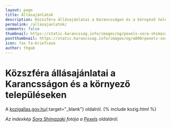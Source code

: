 ```yaml
---
layout: page
title: Állásajánlatok
description: Közszféra állásajánlatai a Karancsságon és a környező településeken
permalink: /allasajanlatok/
comments: false
thumbnail: https://static.karancssag.info/images/og/pexels-sora-shimazaki-5668859.jpg
postthumbnail: https://static.karancssag.info/images/og/w800/pexels-sora-shimazaki-5668859.jpg
icon: fas fa-briefcase
author: thgab
---
```


# Közszféra állásajánlatai a Karancsságon és a környező településeken 

A [kozigallas.gov.hu](https://kozigallas.gov.hu/){:target="_blank"} oldalról.
{% include kozig.html %}

_Az indexkép [Sora Shimazaki](https://www.pexels.com/hu-hu/@sora-shimazaki?utm_content=attributionCopyText&amp;utm_medium=referral&amp;utm_source=pexels) fotója a [Pexels](https://www.pexels.com/hu-hu/foto/uzletember-ferfi-no-hordozhato-szamitogep-5668859/?utm_content=attributionCopyText&amp;utm_medium=referral&amp;utm_source=pexels) oldaláról._